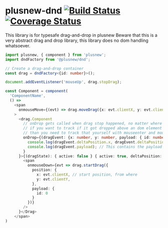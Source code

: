 # plusnew-dnd [![Build Status](https://api.travis-ci.org/plusnew/dnd.svg?branch=master)](https://travis-ci.org/plusnew/dnd) [![Coverage Status](https://coveralls.io/repos/github/plusnew/dnd/badge.svg?branch=master)](https://coveralls.io/github/plusnew/dnd)

This library is for typesafe drag-and-drop in plusnew
Beware that this is a very abstract drag and drop library, this library does no dom handling whatsoever.

```ts
import plusnew, { component } from 'plusnew';
import dndFactory from '@plusnew/dnd';

// Create a drag-and-drop container
const drag = dndFactory<{id: number}>();

document.addEventListener('mouseUp', drag.stopDrag);

const Component = component(
  'ComponentName',
  () =>
    <span
      onmouseMove={(evt) => drag.moveDrag({x: evt.clientX, y: evt.clientY })}
    >
      <drag.Component
        // onDrop gets called when drag stop happened, no matter where it gets dropped
        // if you want to track if it got dropped above an dom element here,
        // than you need to track that yourself with mouseenter and mouseleave
        onDrop={(dragEvent: {x: number, y: number, payload: { id: number }}) => {
          console.log(dragEvent.deltaPosition.x, dragEvent.deltaPosition.y); // In these variables are the delta positions, how much it moved compared to the startPosition
          console.log(dragEvent.payload); // This contains the payload value which was called at drag.startDrag
        }
      }>{(dragState): { active: false } { active: true, deltaPosition: { x: number, y: number }, payload: { id: number }} =>
        <span
          onmouseDown={evt => drag.startDrag({
            position: {
              x: evt.clientX, // start position, from where 
              y: evt.clientY,
            },
            payload: {
              id: 0
            }
          })}
        />
      }</Drag>
    </span>
)
```
